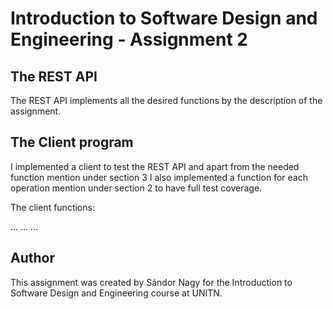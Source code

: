 # Introduction to Software Design and Engineering - Assignment 2

## The REST API

The REST API implements all the desired functions by the description of the assignment.

## The Client program

I implemented a client to test the REST API and apart from the needed function mention under section 3 I also implemented a function for each operation mention under section 2 to have full test coverage.

The client functions:

...
...
...


##  Author

This assignment was created by Sándor Nagy for the Introduction to Software Design and Engineering course at UNITN.